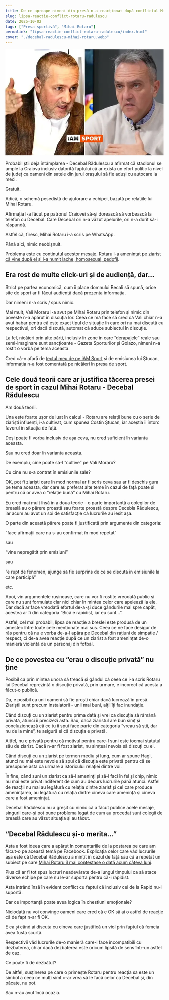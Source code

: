 ```yaml
---
title: De ce aproape nimeni din presă n-a reacționat după conflictul Mihai Rotaru - Decebal Rădulescu
slug: lipsa-reactie-conflict-rotaru-radulescu
date: 2025-10-02
tags: ["Presa sportivă", "Mihai Rotaru"]
permalink: "lipsa-reactie-conflict-rotaru-radulescu/index.html"
cover: "./decebal-radulescu-mihai-rotaru.webp"
---
```

![Mihai Rotaru și Decebal Rădulescu, într-un conflict cu amenințări grave](decebal-radulescu-mihai-rotaru.webp)

Probabil știi deja întâmplarea - Decebal Rădulescu a afirmat că stadionul se umple la Craiova inclusiv datorită faptului că ar exista un efort politic la nivel de județ ca oameni din satele din jurul orașului să fie aduși cu autocare la meci.

Gratuit.

Adică, o schemă pesedistă de ajutorare a echipei, bazată pe relațiile lui Mihai Rotaru.

Afirmația l-a făcut pe patronul Craiovei să-și dorească să vorbească la telefon cu  Decebal. Care Decebal ori n-a văzut apelurile, ori n-a dorit să-i răspundă. 

Astfel că, firesc, Mihai Rotaru i-a scris pe WhatsApp.

Până aici, nimic neobișnuit. 

Problema este cu conținutul acestor mesaje. Rotaru l-a amenințat  pe ziarist [că vine după el și l-a numit lache, homosexual, pedofil](https://iamsport.ro/fotbal/diverse/mesaje-scandaloase-date-de-patronul-craiovei-mihai-rotaru-jurnalistului-decebal-radulescu-dupa-emisiune-vin-dup-tine-ba-l-id39370.html).

## Era rost de multe click-uri și de audiență, dar...

Strict pe partea economică, cum îi place domnului Becali să spună, orice site de sport ar fi făcut audiență dacă prezenta informația. 

Dar nimeni n-a scris / spus nimic. 

Mai mult, Vali Moraru l-a avut pe Mihai Rotaru prin telefon și nimic din poveste n-a apărut în discuția lor. Ceea ce mă face să cred că Vali chiar n-a avut habar pentru că este exact tipul de situație în care ori nu mai discută cu respectivul, ori dacă discută, automat că aduce subiectul în discuție. 

La fel, nicăieri prin alte părți, inclusiv în zone în care “derapajele” reale sau semi-imaginare sunt sancțioante - Gazeta Sporturilor și Golazo, nimeni n-a rostit o vorbă pe tema aceasta. 

Cred că-n afară de [textul meu de pe iAM Sport](https://iamsport.ro/editorial/titlul-craiovei-lui-rotaru-in-anul-caderii-craiovei-lui-mititelu-stefan-beldie-stie-de-ce-universitatea-e-disperata-sa-devina-campioana-asa-se-justifica-si-reactia-deplorabila-la-adresa-lui-radulescu-id39542.html) și de emisiunea lui Ștucan, informația n-a fost comentată pe nicăieri în presa de sport.

## Cele două teorii care ar justifica tăcerea presei de sport în cazul Mihai Rotaru - Decebal Rădulescu

Am două teorii. 

Una este foarte ușor de luat în calcul - Rotaru are relații bune  cu o serie de ziariști influenți, i-a cultivat, cum spunea Costin Ștucan, iar aceștia îi întorc favorul în situația de față.

Deși poate fi vorba inclusiv de așa ceva, nu cred suficient în varianta aceasta. 

Sau nu cred doar în varianta aceasta.

De exemplu, cine poate să-l “cultive” pe Vali Moraru? 

Cu cine nu s-a contrat în emisiunile sale? 

OK, pot fi ziariști care în mod normal ar fi scris ceva sau ar fi deschis gura pe tema aceasta, dar care au preferat alte teme în cazul de față poate și pentru că or avea o “relație bună” cu Mihai Rotaru.

Eu cred mai mult însă în a doua teorie - o parte importantă a colegilor de breaslă au o părere proastă sau foarte proastă despre Decebla Rădulescu, iar acum au avut un soi de satisfacție că lucrurile au ieșit așa.

O parte din această părere poate fi justificată prin argumente din categoria:

“face afirmații care nu s-au confirmat în mod repetat” 

sau 

“vine nepregătit prin emisiuni” 

sau 

“e rupt de fenomen, ajunge să fie surprins de ce se discută în emisiunile la care participă” 

etc. 

Apoi, vin argumentele rușinoase, care nu vor fi rostite vreodată public și care nu sunt formulate clar nici chiar în mintea celor care apelează la ele. Dar dacă ar face vreodată efortul de-a-și duce gândurile mai spre capăt, acestea ar fi din categoria “Bică e rapidist, iar eu sunt...”. 

Astfel, cel mai probabil, lipsa de reacție a breslei este produsă de un amestec între toate cele menționate mai sus. Ceea ce ne face desigur de râs pentru că nu e vorba de-a-l apăra pe Decebal din rațiuni de simpatie / respect, ci de-a avea reacție după ce un ziarist a fost amenințat de-o manieră violentă de un personaj din fotbal. 

## De ce povestea cu “erau o discuție privată” nu ține

Posibil ca prin mintea unora să treacă și gândul că ceea ce i-a scris Rotaru lui Decebal reprezintă o discuție privată, prin urmare, e incorect că acesta a făcut-o publică.

Da, e posibil ca unii oameni să fie proști chiar dacă lucrează în presă. Ziariștii sunt precum instalatorii - unii mai buni, alții îți fac inundație.

Când discuți cu un ziarist pentru prima dată și vrei ca discuția să rămână privată, atunci îi precizezi asta. Sau, dacă ziaristul are bun simț și concluzionează că ce tu îi spui face parte din categoria “vreau să știi, dar nu de la mine”, te asigură el că discuția e privată. 

Altfel, nu e privată pentru că motivul pentru care-l suni este tocmai statutul său de ziarist. Dacă n-ar fi fost ziarist, nu simțeai nevoia să discuți cu el.

Când discuți cu un ziarist pe termen mediu și lung, cum ar spune  Hagi, atunci nu mai este nevoie să spui că discuția este privată pentru că se presupune asta ca urmare a istoricului relației dintre voi.

În fine, când suni un ziarist ca să-l ameninți și să-l faci în fel și chip, nimic nu mai este privat indiferent de cum au decurs lucrurile până atunci. Astfel de reacții nu mai au legătură cu relația dintre ziarist și cel care produce amenințarea, au legătură cu relația dintre cineva care amenință și cineva care a fost amenințat. 

Decebal Rădulescu nu a greșit cu nimic că a făcut publice acele mesaje, singurii care-și pot pune problema legat de cum au procedat sunt colegii de breaslă care au văzut situația și au tăcut. 

## “Decebal Rădulescu și-o merita...”

Asta a fost ideea care a apărut în comentariile de la postarea pe care am făcut-o pe această temă pe Facebook. Explicația celor care văd lucrurile așa este că Decebal Rădulescu a mințit în cazul de față sau că a repetat un subiect pe care [Mihai Rotaru îl mai contestase o dată acum câteva luni](https://www.prosport.ro/fotbal-intern/superliga/asa-a-fost-scandalul-dintre-mihai-rotaru-si-decebal-radulescu-in-direct-la-tv-rapidist-frustrat-a-mintit-19884507).

Plus că ar fi tot spus lucruri neadevărate de-a lungul timpului ca să atace diverse echipe pe care nu le-ar suporta pentru că-i rapidist. 

Asta intrând însă în evident conflict cu faptul că inclusiv cei de la Rapid nu-l suportă.

Dar ce importanță poate avea logica în chestiuni emoționale?

Niciodată nu voi convinge oameni care cred că e OK să ai o astfel de reacție că de fapt n-ar fi OK.

E ca și când ai discuta cu cineva care justifică un viol prin faptul că femeia avea fusta scurtă.

Respectivii văd lucrurile de-o manieră care-i face incompatibili cu dezbaterea, chiar dacă dezbaterea este oricum lipsită de sens într-un astfel de caz. 

Ce poate fi de dezbătut?

De altfel, susținerea pe care o primește Rotaru pentru reacția sa este un simbol a ceea ce mulți simt c-ar vrea să le facă celor ca Decebal și, din păcate, nu pot. 

Sau n-au avut încă ocazia.